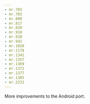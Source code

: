 ```yaml
---
- mr.703
- mr.783
- mr.808
- mr.817
- mr.820
- mr.918
- mr.920
- mr.942
- mr.1020
- mr.1178
- mr.1341
- mr.1357
- mr.1369
- mr.1372
- mr.1377
- mr.1385
- mr.2232
---
```


More improvements to the Android port.
